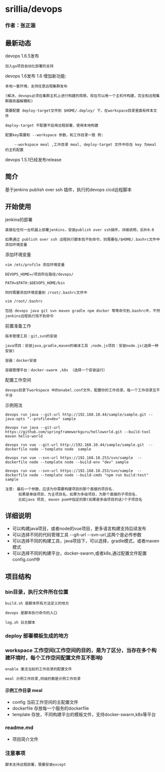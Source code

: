 # srillia/devops
### 作者：张正涵

## 最新动态
devops 1.6.5发布
```
加入go项目自动化部署的支持
```
devops 1.6发布
1.6 增加新功能:
```
本地一套环境，支持任意远程集群发布

(解决，devops必须在集群主机上进行构建的局限，现在可以用一个主机作构建，完全和远程集群服务器解耦和)

需要配置 deploy-target文件到 $HOME/.deploy/ 下，在workspace目录里面有样本文件

deploy-target 不配置不启用远程部署，使用本地构建

配置key需要和 --workspace 参数，和工作目录一致 例:

	--workspace meal ,工作目录 meal, deploy-target 文件中存在 key 为meal 的主机配置
```
devops 1.5.1已经发布release

## 简介
基于jenkins publish over ssh 插件，执行的devops cicd远程脚本

## 开始使用
jenkins的部署
```
直接在任何一台机器上部署jenkins，安装publish over ssh插件，详细说明，后补0.0

如果通过 publish over ssh 远程执行脚本找不到命令，则需要在/$HOME/.bashrc文件中添加环境变量
```
添加环境变量
```
vim /etc/profile 添加环境变量

DEVOPS_HOME=/项目所在路径/devops/

PATH=$PATH:$DEVOPS_HOME/bin

同时需要添加环境变量到 /root/.bashrc文件中

vim /root/.bashrc

包括 devops java git svn maven gradle npm docker 等等命令到.bashrc中，不然jenkins远程执行找不到命令

```
前置准备工作
```
版本管理工具：git,svn的安装

java项目：安装java,gradle,maven的编译工具 ;node.js项目：安装node.js(选择一种安装)

容器：docker安装 

容器管理平台：docker-swarm ,k8s （选择一个安装运行）
```
配置工作空间
```
devops目录下workspace 中的enabel.conf文件，配置你的工作目录，每一个工作目录互不干涉
```

示例用法 
```
devops run java --git-url http://192.168.10.44/sample/sample.git --java-opts "--profile=dev" sample

devops run java --git-url https://github.com/springframeworkguru/helloworld.git --build-tool maven hello-world

devops run vue --git-url http://192.168.10.44/sample/sample.git  --dockerfile node --template node  sample

devops run vue --svn-url https://192.168.10.253/svn/sample  --dockerfile node --template node --build-env "dev" sample

devops run vue --svn-url https://192.168.10.253/svn/sample  --dockerfile node --template node --build-cmds "npm run build:test" sample

注意: 最后一个参数，应该为你需要构建项目的那个直接的项目名.
      如果是单级项目，为主项目名，如果为多级项目，为那个直接的子项目名.
      比如java 项目, maven pom中指定的那(如果是多级项目的话)个子项目名

```

## 详细说明
+ 可以构建java项目，或者node的vue项目，更多语言构建支持后续发布
+ 可以选择不同的代码管理工具 --git-url --svn-url,这两个是必传参数
+ 可以选择不同的构建工具，java项目下，可以选择，gradle模式，或者maven模式
+ 可以选择不同的构建平台，docker-swarm,或者k8s,通过配置文件配置config.conf中

## 项目结构
### bin目录，执行文件所在位置
```
build.sh 是脚本所有方法定义的地方 

devops 是脚本执行命令的入口

log.sh 日志脚本 
```
### deploy 部署模板生成的地方
### workspace 工作空间(工作空间的目的，是为了区分，当存在多个构建环境时，每个工作空间配置文件互不影响)
```
enable 激活当前的工作目录的配置文件

meal 示例工作目录,同级的都是示例工作目录 
```
#### 示例工作目录 meal
+ config 当前工作空间的主配置文件
+ dockerfile 存放每一个服务的dockerfile
+ template 存放，不同构建平台的模板文件，支持docker-swarm,k8s等平台
### readme.md
+ 项目简介文件
### 注意事项
```
脚本支持远程部署，需要安装except
```
